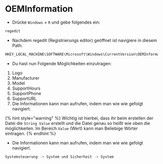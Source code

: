 # OEMInformation

* Drücke `Windows` + `R` und gebe folgendes ein:

```bash
regedit
```

* Nachdem regedit (Registrierungs editor) geöffnet ist navigiere in diesem Path:

```bash
HKEY_LOCAL_MACHINE\SOFTWARE\Microsoft\Windows\CurrentVersion\OEMInformation
```

* Du hast nun Folgende Möglichkeiten einzutragen:

1. Logo
2. Manufacturer
3. Model
4. SupportHours
5. SupportPhone
6. SupportURL
7. Die Informationen kann man aufrufen, indem man wie wie gefolgt navigiert.

{% hint style="warning" %}
Wichtig ist hierbei, dass ihr beim erstellen der Datei die ```String Value``` erstellt und die Datei genau so heißt wie oben die möglichkeiten. Im Bereich ```Value``` (Wert) kann man Beliebige Wörter eintragen.
{% endhint %}

* Die Informationen kann man aufrufen, indem man wie wie gefolgt navigiert.

```bash
Systemsteuerung -> System und Sicherheit -> System
```
